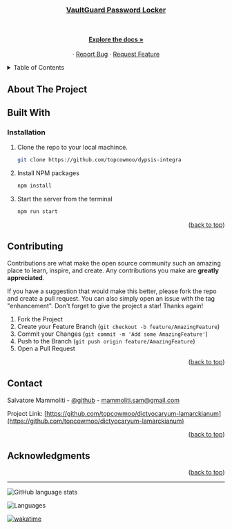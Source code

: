 <a name="readme-top"></a>

<!-- [![Netlify Status](https://api.netlify.com/api/v1/badges/9780abc1-5367-4808-a38b-5a5d8a783e8d/deploy-status)](https://app.netlify.com/sites/salvatoremammoliti/deploys) -->

<br />
<div align="center">
  <a href="https://github.com/topcowmoo/dictyocaryum-lamarckianum"> 
    <!-- <img src="https://portfoliobucket2024.s3.amazonaws.com/logo.webp" -->
   <!-- alt="Logo"
   style="height: 150px">
  </a> -->

<h3 align="center">VaultGuard Password Locker</h3>

<!-- <p align="center"> This project is a single-page React portfolio designed to showcase my skills and projects as a full-stack web developer. Built using Vite for fast development and Tailwind CSS for responsive and modern styling, this Progressive Web App (PWA) includes sections like About, Projects, and Contact. It provides a clean, professional interface for potential employers or clients to explore my work and easily connect with me. The portfolio is hosted on Netlify (link below). Thank you for visiting! </p> -->

<br />
<br />
<a href="https://github.com/topcowmoo/dictyocaryum-lamarckianum"><strong>Explore the docs »</strong></a>
<br />
<br />
<!-- <a href="https://salvatoremammoliti.netlify.app/">Deployed App on Netlify</a> -->
·
<a href="hhttps://github.com/topcowmoo/dictyocaryum-lamarckianum/issues">Report Bug</a>
·
<a href="hhttps://github.com/topcowmoo/dictyocaryum-lamarckianum/issues">Request Feature</a>
</p>
</div>

<!-- TABLE OF CONTENTS -->

<details>
  <summary>Table of Contents</summary>
  <ol>
    <li>
      <a href="#about-the-project">About The Project</a>
      <ul>
        <li><a href="#built-with">Built With</a></li>
      </ul>
    </li>
    <li><a href="#installation">Installation</a></li>
    <li>
      <a href="#contributing">Contributing</a>
    </li>
    <li>
      <a href="#contact">Contact</a>
    </li>
    <li>
      <a href="#acknowledgments">Acknowledgments</a>
    </li>
  </ol>
</details>

<!-- ABOUT THE PROJECT -->

## About The Project

<!-- A clean and modern design with both dark and light mode options allows users to toggle between themes for an optimal viewing experience. The site is fully responsive, providing smooth functionality across all devices, from desktops to mobile. Each section—About, Projects, and Contact—is designed for easy navigation and a seamless user experience. The portfolio is hosted on Netlify and showcases my work and skills as a full-stack web developer.

Dark Mode Landing Page:

![image](https://portfoliobucket2024.s3.amazonaws.com/landingdark.webp)

Light Mode Landing Page:

![image](https://portfoliobucket2024.s3.amazonaws.com/landinglight.webp)

About Me Page In Dark Mode:

![image](https://portfoliobucket2024.s3.amazonaws.com/about.webp)

Projects Page In Light Mode:

![image](https://portfoliobucket2024.s3.amazonaws.com/projects.webp)

Contact Page In Light Mode:

![image](https://portfoliobucket2024.s3.amazonaws.com/contact.webp)

Mobile View In Dark Mode:

![image](https://portfoliobucket2024.s3.amazonaws.com/mobile.webp)

Hamburger Menu In Dark Mode:

![image](https://portfoliobucket2024.s3.amazonaws.com/hamburger.webp) -->

<!-- BUILT WITH -->

## Built With

<!-- ![My Skills](https://portfoliobucket2024.s3.amazonaws.com/readicons.svg) -->

<!-- INSTALLATION -->

### Installation

1. Clone the repo to your local machince.

   ```sh
   git clone https://github.com/topcowmoo/dypsis-integra
   ```

2. Install NPM packages

   ```sh
   npm install
   ```

3. Start the server from the terminal

   ```sh
   npm run start
   ```

<p align="right">(<a href="#readme-top">back to top</a>)</p>

<!-- CONTRIBUTING -->

## Contributing

Contributions are what make the open source community such an amazing place to learn, inspire, and create. Any contributions you make are **greatly appreciated**.

If you have a suggestion that would make this better, please fork the repo and create a pull request. You can also simply open an issue with the tag "enhancement".
Don't forget to give the project a star! Thanks again!

1. Fork the Project
2. Create your Feature Branch (`git checkout -b feature/AmazingFeature`)
3. Commit your Changes (`git commit -m 'Add some AmazingFeature'`)
4. Push to the Branch (`git push origin feature/AmazingFeature`)
5. Open a Pull Request

<p align="right">(<a href="#readme-top">back to top</a>)</p>

<!-- CONTACT -->

## Contact

Salvatore Mammoliti - [@github](https://github.com/topcowmoo) - <mammoliti.sam@gmail.com>

Project Link: [https://github.com/topcowmoo/dictyocaryum-lamarckianum](https://github.com/topcowmoo/dictyocaryum-lamarckianum)

<!-- Netlify Link: [https://salvatoremammoliti.netlify.app/](https://salvatoremammoliti.netlify.app/) -->

<p align="right">(<a href="#readme-top">back to top</a>)</p>

<!-- ACKNOWLEDGMENTS -->

## Acknowledgments

<!-- - [Vite](https://vitejs.dev/)
- [Amazon S3](https://aws.amazon.com/s3/)
- [React](https://react.dev/)
- [Netlify](https://www.netlify.com/)
- [Tailwindcss](https://tailwindcss.com/)
- [Adobe Express](https://new.express.adobe.com/)
- [ChatGPT](https://chat.openai.com/)
- [Best README Template](https://github.com/othneildrew/Best-README-Template)
- [Simple Icons](https://simpleicons.org/)
- [Figma](https://www.figma.com/) -->

<p align="right">(<a href="#readme-top">back to top</a>)</p>

---

![GitHub language stats](https://img.shields.io/github/languages/top/topcowmoo/dictyocaryum-lamarckianum)

![Languages](https://img.shields.io/github/languages/count/topcowmoo/dictyocaryum-lamarckianum)

[![wakatime](https://wakatime.com/badge/user/018eee6c-d24d-478e-b142-37a7c9e0fdac/project/89e96db3-9662-48a0-ab6b-6e8bc2ea53fc.svg)](https://wakatime.com/badge/user/018eee6c-d24d-478e-b142-37a7c9e0fdac/project/89e96db3-9662-48a0-ab6b-6e8bc2ea53fc)
